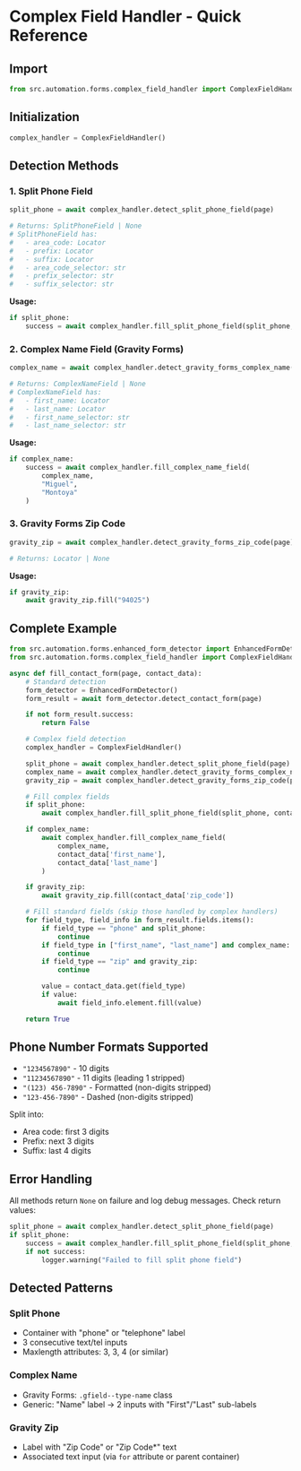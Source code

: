 # Complex Field Handler - Quick Reference

## Import

```python
from src.automation.forms.complex_field_handler import ComplexFieldHandler
```

## Initialization

```python
complex_handler = ComplexFieldHandler()
```

## Detection Methods

### 1. Split Phone Field

```python
split_phone = await complex_handler.detect_split_phone_field(page)

# Returns: SplitPhoneField | None
# SplitPhoneField has:
#   - area_code: Locator
#   - prefix: Locator
#   - suffix: Locator
#   - area_code_selector: str
#   - prefix_selector: str
#   - suffix_selector: str
```

**Usage:**
```python
if split_phone:
    success = await complex_handler.fill_split_phone_field(split_phone, "6501234567")
```

### 2. Complex Name Field (Gravity Forms)

```python
complex_name = await complex_handler.detect_gravity_forms_complex_name(page)

# Returns: ComplexNameField | None
# ComplexNameField has:
#   - first_name: Locator
#   - last_name: Locator
#   - first_name_selector: str
#   - last_name_selector: str
```

**Usage:**
```python
if complex_name:
    success = await complex_handler.fill_complex_name_field(
        complex_name,
        "Miguel",
        "Montoya"
    )
```

### 3. Gravity Forms Zip Code

```python
gravity_zip = await complex_handler.detect_gravity_forms_zip_code(page)

# Returns: Locator | None
```

**Usage:**
```python
if gravity_zip:
    await gravity_zip.fill("94025")
```

## Complete Example

```python
from src.automation.forms.enhanced_form_detector import EnhancedFormDetector
from src.automation.forms.complex_field_handler import ComplexFieldHandler

async def fill_contact_form(page, contact_data):
    # Standard detection
    form_detector = EnhancedFormDetector()
    form_result = await form_detector.detect_contact_form(page)

    if not form_result.success:
        return False

    # Complex field detection
    complex_handler = ComplexFieldHandler()

    split_phone = await complex_handler.detect_split_phone_field(page)
    complex_name = await complex_handler.detect_gravity_forms_complex_name(page)
    gravity_zip = await complex_handler.detect_gravity_forms_zip_code(page)

    # Fill complex fields
    if split_phone:
        await complex_handler.fill_split_phone_field(split_phone, contact_data['phone'])

    if complex_name:
        await complex_handler.fill_complex_name_field(
            complex_name,
            contact_data['first_name'],
            contact_data['last_name']
        )

    if gravity_zip:
        await gravity_zip.fill(contact_data['zip_code'])

    # Fill standard fields (skip those handled by complex handlers)
    for field_type, field_info in form_result.fields.items():
        if field_type == "phone" and split_phone:
            continue
        if field_type in ["first_name", "last_name"] and complex_name:
            continue
        if field_type == "zip" and gravity_zip:
            continue

        value = contact_data.get(field_type)
        if value:
            await field_info.element.fill(value)

    return True
```

## Phone Number Formats Supported

- `"1234567890"` - 10 digits
- `"11234567890"` - 11 digits (leading 1 stripped)
- `"(123) 456-7890"` - Formatted (non-digits stripped)
- `"123-456-7890"` - Dashed (non-digits stripped)

Split into:
- Area code: first 3 digits
- Prefix: next 3 digits
- Suffix: last 4 digits

## Error Handling

All methods return `None` on failure and log debug messages. Check return values:

```python
split_phone = await complex_handler.detect_split_phone_field(page)
if split_phone:
    success = await complex_handler.fill_split_phone_field(split_phone, phone)
    if not success:
        logger.warning("Failed to fill split phone field")
```

## Detected Patterns

### Split Phone
- Container with "phone" or "telephone" label
- 3 consecutive text/tel inputs
- Maxlength attributes: 3, 3, 4 (or similar)

### Complex Name
- Gravity Forms: `.gfield--type-name` class
- Generic: "Name" label → 2 inputs with "First"/"Last" sub-labels

### Gravity Zip
- Label with "Zip Code" or "Zip Code*" text
- Associated text input (via `for` attribute or parent container)
